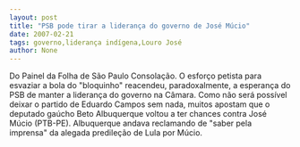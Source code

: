 ```yaml
---
layout: post
title: "PSB pode tirar a liderança do governo de José Múcio"
date: 2007-02-21
tags: governo,liderança indígena,Louro José
author: None
---
```

Do Painel da&nbsp;Folha de São Paulo
Consolação. O esforço petista para esvaziar a bola do \"bloquinho\" reacendeu, paradoxalmente, a esperança do PSB de manter a liderança do governo na Câmara. Como não será possível deixar o partido de Eduardo Campos sem nada, muitos apostam que o deputado gaúcho Beto Albuquerque voltou a ter chances contra José Múcio (PTB-PE). 
Albuquerque andava reclamando de \"saber pela imprensa\" da alegada predileção de Lula por Múcio.  